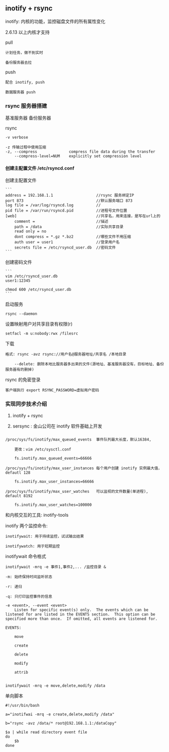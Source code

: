 
## inotify + rsync

inotify: 内核的功能，监控磁盘文件的所有属性变化

2.6.13 以上内核才支持


pull 

    计划任务，做不到实时

    备份服务器去拉

push
    
    配合 inotify, push

    数据服务器 push








### rsync 服务器搭建


基准服务器  备份服务器

rsync 

    -v verbose

    -z 传输过程中使用压缩
    -z, --compress              compress file data during the transfer
        --compress-level=NUM    explicitly set compression level




#### 创建主配置文件 /etc/rsyncd.conf

创建主配置文件

    ```
    address = 192.168.1.1                   //rsync 服务绑定IP
    port 873                                //默认服务端口 873
    log file = /var/log/rsyncd.log          //
    pid file = /var/run/rsyncd.pid          //进程号文件位置
    [web]                                   //共享名，用来连接，是写在url上的
        comment =                           //描述
        path = /data                        //实际共享目录
        read only = no                      
        dont compress = *.gz *.bz2          //哪些文件不用压缩
        auth user = user1                   //登录用户名
        secrets file = /etc/rsyncd_user.db  //密码文件
    ```


创建密码文件

    ```
    vim /etc/rsyncd_user.db
    user1:12345

    chmod 600 /etc/rsyncd_user.db
    ```

启动服务

    rsync --daemon

设置映射用户对共享目录有权限(r)

    setfacl -m u:nobody:rwx /filesrc


下载

    格式: rsync -avz rsync://用户名@服务器地址/共享名 /本地目录

        --delete: 删除本地比服务器多出来的文件(源地址、基准服务器没有，目标地址、备份服务器有的删掉)


rsync 的免密登录

    客户端执行 export RSYNC_PASSWORD=虚拟用户密码





### 实现同步技术介绍

1. inotify + rsync 

1. sersync : 金山公司在 inotify 软件基础上开发



### 

```
/proc/sys/fs/inotify/max_queued_events  事件队列最大长度，默认16384,

    更改：vim /etc/sysctl.conf

    fs.inotify.max_queued_events=66666

/proc/sys/fs/inotify/max_user_instances 每个用户创建 inotify 实例最大值，defautl 128

    fs.inotify.max_user_instances=66666

/proc/sys/fs/inotify/max_user_watches   可以监视的文件数量(单进程), default 8192

    fs.inotify.max_user_watches=100000

```

和内核交互的工具: inotify-tools



inotify 两个监控命令:
    
    inotifywait: 用于持续监控，试试输出结果

    inotifywatch: 用于短期监控



inotifywait 命令格式

    inotifywait -mrq -e 事件1,事件2,... /监控目录 &

    -m: 始终保持时间监听状态

    -r: 递归

    -q: 只打印监控事件的信息

    -e <event>, --event <event>
        Listen for specific event(s) only.  The events which can be listened for are listed in the EVENTS section.  This option can be specified more than once.  If omitted, all events are listened for.

    EVENTS:

        move

        create

        delete

        modify

        attrib


    inotifywait -mrq -e move,delete,modify /data


单向脚本

```
#!/usr/bin/bash

a="inotifwai -mrq -e create,delete,modify /data"

b="rsync -avz /data/* root@192.168.1.1:/dataCopy"

$a | while read directory event file
do
    $b
done
```


